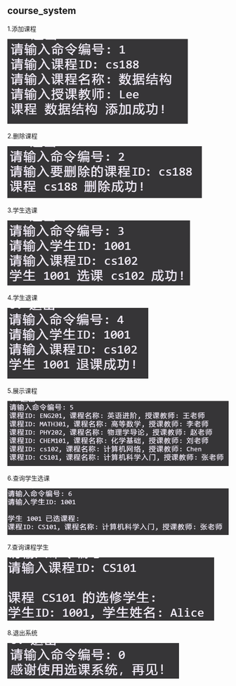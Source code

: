 ## course_system

1.添加课程

![01](assets/01.png)

2.删除课程

![02](assets/02.png)

3.学生选课

![03](assets/03.png)

4.学生退课

![04](assets/04.png)

5.展示课程

![05](assets/05.png)

6.查询学生选课

![06](assets/06.png)

7.查询课程学生

![07](assets/07.png)

8.退出系统

![08](assets/08.png)